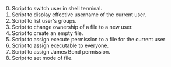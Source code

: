 0. Script to switch user in shell terminal.
1. Script to display effective username of the current user.
2. Script to list user's groups.
3. Script to change ownership of a file to a new user.
4. Script to create an empty file.
5. Script to assign execute permission to a file for the current user
6. Script to assign executable to everyone.
7. Script to assign James Bond permission.
8. Script to set mode of file. 
